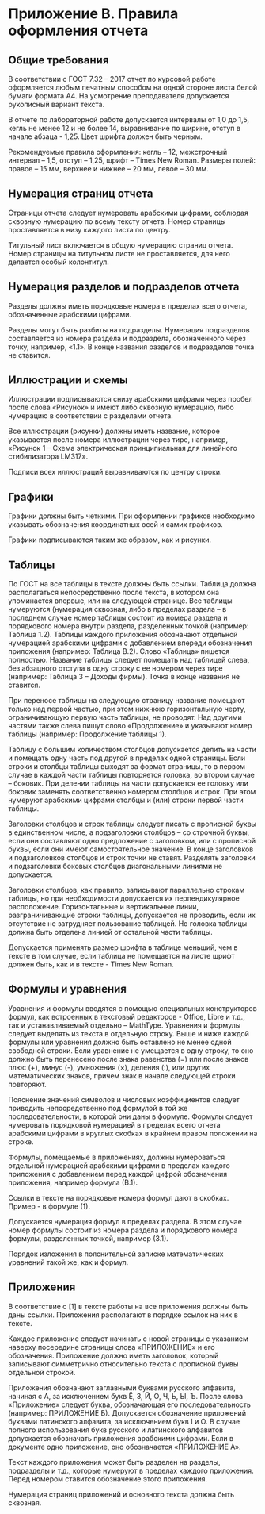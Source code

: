 # Приложение В. Правила оформления отчета

## Общие требования

В соответствии с ГОСТ 7.32 – 2017 отчет по курсовой работе оформляется любым печатным способом на одной стороне листа белой бумаги формата А4. На усмотрение преподавателя допускается рукописный вариант текста.  

В отчете по лабораторной работе допускается интервалы от 1,0 до 1,5, кегль не менее 12 и не более 14, выравнивание по ширине, отступ в начале абзаца - 1,25. Цвет шрифта должен быть черным.  

Рекомендуемые правила оформления: кегль – 12, межстрочный интервал – 1,5, отступ – 1,25, шрифт – Times New Roman. Размеры полей: правое – 15 мм, верхнее и нижнее – 20 мм, левое – 30 мм.  


## Нумерация страниц отчета

Страницы отчета следует нумеровать арабскими цифрами, соблюдая сквозную нумерацию по всему тексту отчета. Номер страницы проставляется в низу каждого листа по центру.  

Титульный лист включается в общую нумерацию страниц отчета. Номер страницы на титульном листе не проставляется, для него делается особый колонтитул.  


## Нумерация разделов и подразделов отчета

Разделы должны иметь порядковые номера в пределах всего отчета, обозначенные арабскими цифрами.  

Разделы могут быть разбиты на подразделы. Нумерация подразделов составляется из номера раздела и подраздела, обозначенного через точку, например, «1.1». В конце названия разделов и подразделов точка не ставится.


## Иллюстрации и схемы

Иллюстрации подписываются снизу арабскими цифрами через пробел после слова «Рисунок» и имеют либо сквозную нумерацию, либо нумерацию в соответствии с разделами отчета.  

Все иллюстрации (рисунки) должны иметь название, которое указывается после номера иллюстрации через тире, например, «Рисунок 1 – Схема электрическая принципиальная для линейного стибилизатора LM317».  

Подписи всех иллюстраций выравниваются по центру строки.  


## Графики

Графики должны быть четкими. При оформлении графиков необходимо указывать обозначения координатных осей и самих графиков.  

Графики подписываются таким же образом, как и рисунки.  


## Таблицы

По ГОСТ на все таблицы в тексте должны быть ссылки. Таблица должна располагаться непосредственно после текста, в котором она упоминается впервые, или на следующей странице. Все таблицы нумеруются (нумерация сквозная, либо в пределах раздела – в последнем случае номер таблицы состоит из номера раздела и порядкового номера внутри раздела, разделенных точкой (например: Таблица 1.2). Таблицы каждого приложения обозначают отдельной нумерацией арабскими цифрами с добавлением впереди обозначения приложения (например: Таблица В.2). Слово «Таблица» пишется полностью. Название таблицы следует помещать над таблицей слева, без абзацного отступа в одну строку с ее номером через тире (например: Таблица 3 – Доходы фирмы). Точка в конце названия не ставится.

При переносе таблицы на следующую страницу название помещают только над первой частью, при этом нижнюю горизонтальную черту, ограничивающую первую часть таблицы, не проводят. Над другими частями также слева пишут слово «Продолжение» и указывают номер таблицы (например: Продолжение таблицы 1).

Таблицу с большим количеством столбцов допускается делить на части и помещать одну часть под другой в пределах одной страницы. Если строки и столбцы таблицы выходят за формат страницы, то в первом случае в каждой части таблицы повторяется головка, во втором случае – боковик. При делении таблицы на части допускается ее головку или боковик заменять соответственно номером столбцов и строк. При этом нумеруют арабскими цифрами столбцы и (или) строки первой части таблицы.

Заголовки столбцов и строк таблицы следует писать с прописной буквы в единственном числе, а подзаголовки столбцов – со строчной буквы, если они составляют одно предложение с заголовком, или с прописной буквы, если они имеют самостоятельное значение. В конце заголовков и подзаголовков столбцов и строк точки не ставят. Разделять заголовки и подзаголовки боковых столбцов диагональными линиями не допускается.

Заголовки столбцов, как правило, записывают параллельно строкам таблицы, но при необходимости допускается их перпендикулярное расположение.
Горизонтальные и вертикальные линии, разграничивающие строки таблицы, допускается не проводить, если их отсутствие не затрудняет пользование таблицей. Но головка таблицы должна быть отделена линией от остальной части таблицы.

Допускается применять размер шрифта в таблице меньший, чем в тексте в том случае, если таблица не помещается на листе шрифт должен быть, как и в тексте - Times New Roman.


## Формулы и уравнения

Уравнения и формулы вводятся с помощью специальных конструкторов формул, как встроенных в текстовый редакторов - Office, Libre и т.д., так и устанавливаемый отдельно – MathType. Уравнения и формулы следует выделять из текста в отдельную строку. Выше и ниже каждой формулы или уравнения должно быть оставлено не менее одной свободной строки. Если уравнение не умещается в одну строку, то оно должно быть перенесено после знака равенства (=) или после знаков плюс (+), минус (-), умножения (×), деления (:), или других математических знаков, причем знак в начале следующей строки повторяют.

Пояснение значений символов и числовых коэффициентов следует приводить непосредственно под формулой в той же последовательности, в которой они даны в формуле.
Формулы  следует нумеровать порядковой нумерацией в пределах всего отчета арабскими цифрами в круглых скобках в крайнем правом положении на строке.

Формулы, помещаемые в приложениях, должны нумероваться отдельной нумерацией арабскими цифрами в пределах каждого приложения с добавлением перед каждой цифрой обозначения приложения, например формула (В.1).

Ссылки в тексте на порядковые номера формул дают в скобках. Пример - в формуле (1).

Допускается нумерация формул в пределах раздела. В этом случае номер формулы состоит из номера раздела и порядкового номера формулы, разделенных точкой, например (3.1).

Порядок изложения в пояснительной записке математических уравнений такой же, как и формул.


## Приложения
В соответствие с [1] в тексте работы на все приложения должны быть даны ссылки. Приложения располагают в порядке ссылок на них в тексте.

Каждое приложение следует начинать с новой страницы с указанием наверху посередине страницы слова «ПРИЛОЖЕНИЕ» и его обозначения. Приложение должно иметь заголовок, который записывают симметрично относительно текста с прописной буквы отдельной строкой.

Приложения обозначают заглавными буквами русского алфавита, начиная с А, за исключением букв Ё, З, Й, О, Ч, Ь, Ы, Ъ. После слова «Приложение» следует буква, обозначающая его последовательность (например: ПРИЛОЖЕНИЕ Б). Допускается обозначение приложений буквами латинского алфавита, за исключением букв I и O. В случае полного использования букв русского и латинского алфавитов допускается обозначать приложения арабскими цифрами. Если в документе одно приложение, оно обозначается «ПРИЛОЖЕНИЕ А».

Текст каждого приложения может быть разделен на разделы, подразделы и т.д., которые нумеруют в пределах каждого приложения. Перед номером ставится обозначение этого приложения.

Нумерация страниц приложений и основного текста должна быть сквозная.
